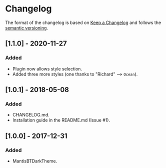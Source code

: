 # Changelog

The format of the changelog is based on [Keep a Changelog](https://keepachangelog.com/en/1.0.0/) and follows the [semantic versioning](http://semver.org/spec/v2.0.0.html).

## [1.1.0] - 2020-11-27
### Added
- Plugin now allows style selection.
- Added three more styles (one thanks to "Richard" --> `Ocean`).

## [1.0.1] - 2018-05-08
### Added
- CHANGELOG.md.
- Installation guide in the README.md (Issue #1).

## [1.0.0] - 2017-12-31
### Added
- MantisBTDarkTheme.
